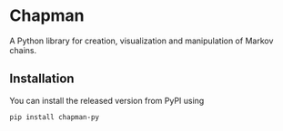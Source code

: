 # Chapman

A Python library for creation, visualization and manipulation of Markov
chains.

Installation
------------

You can install the released version from PyPI using

```bash:
pip install chapman-py
```
